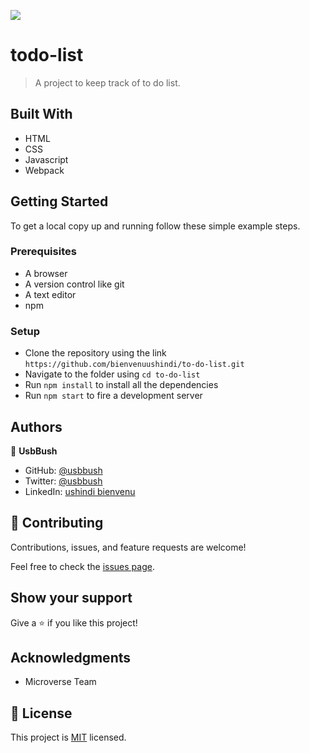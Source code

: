 ![](https://img.shields.io/badge/Microverse-blueviolet)

# todo-list

> A  project to keep track of to do list.

## Built With

- HTML
- CSS
- Javascript
- Webpack

## Getting Started

To get a local copy up and running follow these simple example steps.

### Prerequisites

- A browser
- A version control like git
- A text editor
- npm

### Setup

- Clone the repository using the link `https://github.com/bienvenuushindi/to-do-list.git`
- Navigate to the folder using `cd to-do-list`
- Run `npm install` to install all the dependencies
- Run `npm start` to fire a development server

## Authors

👤 **UsbBush**

- GitHub: [@usbbush](https://github.com/bienvenuushindi/)
- Twitter: [@usbbush](https://twitter.com/usbbush)
- LinkedIn: [ushindi bienvenu](https://www.linkedin.com/in/ushindi-bienvenu-894b2b141/)


## 🤝 Contributing

Contributions, issues, and feature requests are welcome!

Feel free to check the [issues page](../../issues/).

## Show your support

Give a ⭐️ if you like this project!

## Acknowledgments

- Microverse Team 


## 📝 License

This project is [MIT](./MIT.md) licensed.
